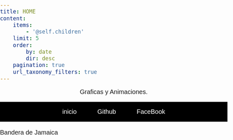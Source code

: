 ```yaml
---
title: HOME
content:
    items:
        - '@self.children'
    limit: 5
    order:
        by: date
        dir: desc
    pagination: true
    url_taxonomy_filters: true
---
```


<html lang="en">
<head>
    <meta charset="UTF-8">
    <meta name="viewport" content="width=device-width, initial-scale=1.0">
    <meta http-equiv="X-UA-Compatible" content="ie=edge">
    <title>Menú Responsive</title>
    <style>
        body{
            font-family: Arial, Helvetica, sans-serif;
            font-size: 20px;
            padding: 0;
            margin: 0; 
        }
        #menu{
            background-color: black;
        }
        #menu ul{
            list-style: none;
            margin: 0;
            padding: 20px 30px;
        }
        #menu li{
            display: inline;
            margin: 0;
        }
        #menu li a{
            color: white;
            padding: 20px 30px;
            text-decoration: none;
        }
        #menu li a:hover{
            background-color: cornflowerblue;
            color: white;
        }
        @media screen and (max-width: 747px){
            #menu ul{
                padding: 0;
            }
            #menu ul li{
                margin-right: -3px;
                display: inline-block;
                text-align: center;
                width: 33%;
            }
            #menu li a{
                display: list-item;
            }
        }
        @media screen and (max-width: 480px){
            #menu ul li{
                width: 100%;
            }
        }
    </style>
</head>
<body>
<p><center>Graficas y Animaciones.</center></p>
    <div id="menu">
        <ul><center>
            <li><a href="https://www.thepetergarcia.com">inicio</a></li>
            <li><a href="https://github.com/garciaa94">Github</a></li>
            <li><a href="https://www.facebook.com/garciaa94">FaceBook</a></li>
        </center></ul>
    </div>
    <br>
    Bandera de Jamaica
    <br>
</body>
</html>
